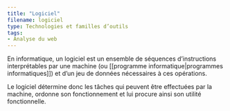 ```yaml
---
title: "Logiciel"
filename: logiciel
type: Technologies et familles d’outils
tags:
- Analyse du web
---
```


En informatique, un logiciel est un ensemble de séquences d’instructions interprétables par une machine (ou [[programme informatique|programmes informatiques]]) et d’un jeu de données nécessaires à ces opérations.

Le logiciel détermine donc les tâches qui peuvent être effectuées par la machine, ordonne son fonctionnement et lui procure ainsi son utilité fonctionnelle.

